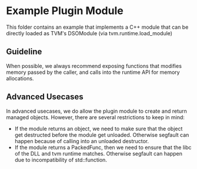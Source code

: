 <!--- Licensed to the Apache Software Foundation (ASF) under one -->
<!--- or more contributor license agreements.  See the NOTICE file -->
<!--- distributed with this work for additional information -->
<!--- regarding copyright ownership.  The ASF licenses this file -->
<!--- to you under the Apache License, Version 2.0 (the -->
<!--- "License"); you may not use this file except in compliance -->
<!--- with the License.  You may obtain a copy of the License at -->

<!---   http://www.apache.org/licenses/LICENSE-2.0 -->

<!--- Unless required by applicable law or agreed to in writing, -->
<!--- software distributed under the License is distributed on an -->
<!--- "AS IS" BASIS, WITHOUT WARRANTIES OR CONDITIONS OF ANY -->
<!--- KIND, either express or implied.  See the License for the -->
<!--- specific language governing permissions and limitations -->
<!--- under the License. -->


Example Plugin Module
=====================
This folder contains an example that implements a C++ module
that can be directly loaded as TVM's DSOModule (via tvm.runtime.load_module)

## Guideline

When possible, we always recommend exposing
functions that modifies memory passed by the caller,
and calls into the runtime API for memory allocations.

## Advanced Usecases

In advanced usecases, we do allow the plugin module to
create and return managed objects.
However, there are several restrictions to keep in mind:

- If the module returns an object, we need to make sure
  that the object get destructed before the module get unloaded.
  Otherwise segfault can happen because of calling into an unloaded destructor.
- If the module returns a PackedFunc, then
  we need to ensure that the libc of the DLL and tvm runtime matches.
  Otherwise segfault can happen due to incompatibility of std::function.
